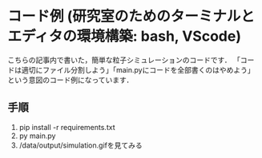 # コード例 (研究室のためのターミナルとエディタの環境構築: bash, VScode)
こちらの記事内で書いた，簡単な粒子シミュレーションのコードです．
「コードは適切にファイル分割しよう」「main.pyにコードを全部書くのはやめよう」という意図のコード例になっています．

## 手順
1. pip install -r requirements.txt
2. py main.py
3. /data/output/simulation.gifを見てみる
